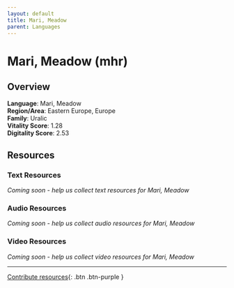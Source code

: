 ```yaml
---
layout: default
title: Mari, Meadow
parent: Languages
---
```


# Mari, Meadow (mhr)

## Overview

**Language**: Mari, Meadow  
**Region/Area**: Eastern Europe, Europe  
**Family**: Uralic  
**Vitality Score**: 1.28  
**Digitality Score**: 2.53  

## Resources

### Text Resources
*Coming soon - help us collect text resources for Mari, Meadow*

### Audio Resources
*Coming soon - help us collect audio resources for Mari, Meadow*

### Video Resources
*Coming soon - help us collect video resources for Mari, Meadow*

---

[Contribute resources](https://fairtrain.github.io/){: .btn .btn-purple }
